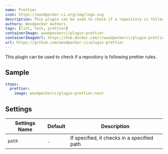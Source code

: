 ```yaml
---
name: Prettier
icon: https://woodpecker-ci.org/img/logo.svg
description: This plugin can be used to check if a repository is following prettier rules.
authors: Woodpecker Authors
tags: [lint, test, prettier]
containerImage: woodpeckerci/plugin-prettier
containerImageUrl: https://hub.docker.com/r/woodpeckerci/plugin-prettier
url: https://github.com/woodpecker-ci/plugin-prettier
---
```


This plugin can be used to check if a repository is following prettier rules.

## Sample

```yaml
steps:
  prettier:
    image: woodpeckerci/plugin-prettier:next
```

## Settings

| Settings Name | Default | Description                                 |
| ------------- | ------- | ------------------------------------------- |
| `path`        | `.`     | If specified, it checks in a specified path |
